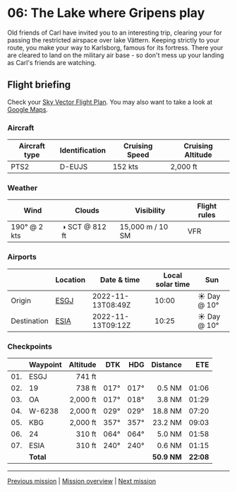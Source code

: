 06: The Lake where Gripens play
==================

Old friends of Carl have invited you to an interesting trip, clearing your for passing the restricted airspace over lake Vättern. Keeping strictly to your route, you make your way to Karlsborg, famous for its fortress. There your are cleared to land on the military air base - so don't mess up your landing as Carl's friends are watching.

Flight briefing
---------------

Check your [Sky Vector Flight Plan](https://skyvector.com/?ll=57.751506218186606,14.069129324503768&chart=301&zoom=3&fpl=N0152A050%20ESGJ%205750N01407E%205806N01424E%205829N01423E%20ESIA). You may also want to take a look at [Google Maps](https://www.google.com/maps/@?api=1&map_action=map&center=57.751506218186606,14.069129324503768&zoom=12&basemap=terrain).

### Aircraft

| Aircraft type | Identification | Cruising Speed | Cruising Altitude |
|---------------|----------------|----------------|-------------------|
| PTS2 | D-EUJS | 152 kts | 2,000 ft |

### Weather

| Wind | Clouds | Visibility | Flight rules |
|------|--------|------------|--------------|
| 190° @ 2 kts | ◑ SCT @ 812 ft | 15,000 m / 10 SM | VFR |

### Airports

|             | Location | Date & time | Local solar time | Sun |
|-------------|----------|-------------|------------------|-----|
| Origin      | [ESGJ](https://skyvector.com/airport/ESGJ) | 2022-11-13T08:49Z | 10:00 | ☀ Day @ 10° |
| Destination | [ESIA](https://skyvector.com/airport/ESIA) | 2022-11-13T09:12Z | 10:25 | ☀ Day @ 10° |

### Checkpoints

|     | Waypoint  | Altitude  | DTK  | HDG  | Distance |   ETE |
|:---:|-----------|----------:|-----:|-----:|---------:|------:|
| 01. | ESGJ      |    741 ft |      |      |          |       |
| 02. | 19        |    738 ft | 017° | 017° |   0.5 NM | 01:06 |
| 03. | OA        |  2,000 ft | 017° | 018° |   3.8 NM | 01:29 |
| 04. | W-6238    |  2,000 ft | 029° | 029° |  18.8 NM | 07:20 |
| 05. | KBG       |  2,000 ft | 357° | 357° |  23.2 NM | 09:03 |
| 06. | 24        |    310 ft | 064° | 064° |   5.0 NM | 01:58 |
| 07. | ESIA      |    310 ft | 240° | 240° |   0.6 NM | 01:15 |
|     | **Total** |           |      |      | **50.9 NM** | **22:08** |

----

[Previous mission](./05_the_swedish_hinterlands.md) | [Mission overview](./README.md) | [Next mission](#)
